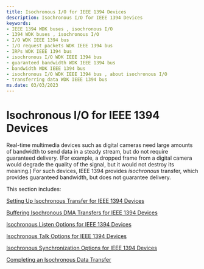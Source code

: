 ```yaml
---
title: Isochronous I/O for IEEE 1394 Devices
description: Isochronous I/O for IEEE 1394 Devices
keywords:
- IEEE 1394 WDK buses , isochronous I/O
- 1394 WDK buses , isochronous I/O
- I/O WDK IEEE 1394 bus
- I/O request packets WDK IEEE 1394 bus
- IRPs WDK IEEE 1394 bus
- isochronous I/O WDK IEEE 1394 bus
- guaranteed bandwidth WDK IEEE 1394 bus
- bandwidth WDK IEEE 1394 bus
- isochronous I/O WDK IEEE 1394 bus , about isochronous I/O
- transferring data WDK IEEE 1394 bus
ms.date: 03/03/2023
---
```


# Isochronous I/O for IEEE 1394 Devices





Real-time multimedia devices such as digital cameras need large amounts of bandwidth to send data in a steady stream, but do not require guaranteed delivery. (For example, a dropped frame from a digital camera would degrade the quality of the signal, but it would not destroy its meaning.) For such devices, IEEE 1394 provides *isochronous* transfer, which provides guaranteed bandwidth, but does not guarantee delivery.

This section includes:

[Setting Up Isochronous Transfer for IEEE 1394 Devices](./setting-up-isochronous-transfer-for-ieee-1394-devices.md)

[Buffering Isochronous DMA Transfers for IEEE 1394 Devices](./buffering-isochronous-dma-transfers-for-ieee-1394-devices.md)

[Isochronous Listen Options for IEEE 1394 Devices](./isochronous-listen-options-for-ieee-1394-devices.md)

[Isochronous Talk Options for IEEE 1394 Devices](./isochronous-talk-options-for-ieee-1394-devices.md)

[Isochronous Synchronization Options for IEEE 1394 Devices](./isochronous-synchronization-options-for-ieee-1394-devices.md)

[Completing an Isochronous Data Transfer](./completing-an-isochronous-data-transfer.md)

 

